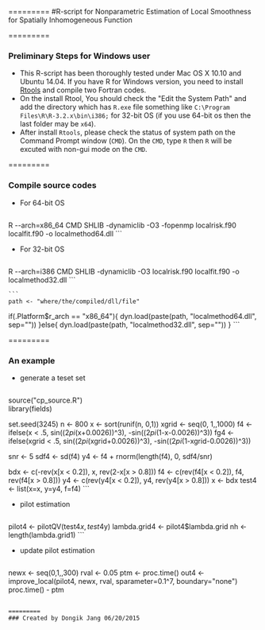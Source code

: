 =========
#R-script  for Nonparametric Estimation of Local Smoothness for Spatially Inhomogeneous Function


=========
### Preliminary Steps for Windows user
  * This R-script has been thoroughly tested under Mac OS X 10.10 and Ubuntu 14.04. If you have R for Windows version, you need to install [Rtools](http://cran.r-project.org/bin/windows/Rtools/) and compile two Fortran codes.
  * On the install Rtool, You should check the "Edit the System Path" and add the directory which has `R.exe` file something like `C:\Program Files\R\R-3.2.x\bin\i386;` for 32-bit OS (if you use 64-bit os then the last folder may be `x64`). 
  * After install `Rtools`, please check the status of system path on the Command Prompt window (`CMD`). On the `CMD`, type `R` then `R` will be excuted with non-gui mode on the `CMD`.
 
=========
### Compile source codes 
 * For 64-bit OS
 
	``` 
R --arch=x86_64 CMD SHLIB -dynamiclib -O3 -fopenmp localrisk.f90 localfit.f90  -o localmethod64.dll 
	```
 * For 32-bit OS	
	```
R --arch=i386 CMD SHLIB -dynamiclib -O3 localrisk.f90 localfit.f90 -o localmethod32.dll
	```


	```	
	path <- "where/the/compiled/dll/file"
  if(.Platform$r_arch == "x86_64"){
        dyn.load(paste(path, "localmethod64.dll", sep=""))
  }else{
        dyn.load(paste(path, "localmethod32.dll", sep=""))
  }
	```
	
=========
### An example

 * generate a teset set	
	```
source("cp_source.R")	
library(fields)

set.seed(3245)
n <- 800
x <- sort(runif(n, 0,1))
xgrid <- seq(0, 1,,1000)
f4 <- ifelse(x < .5, sin((2*pi*(x+0.0026))^3), -sin((2*pi*(1-x-0.0026))^3))
fg4 <- ifelse(xgrid < .5, sin((2*pi*(xgrid+0.0026))^3), -sin((2*pi*(1-xgrid-0.0026))^3))

snr <- 5
sdf4 <- sd(f4)
y4 <- f4 + rnorm(length(f4), 0, sdf4/snr)

bdx <- c(-rev(x[x < 0.2]), x, rev(2-x[x > 0.8]))
f4 <- c(rev(f4[x < 0.2]), f4, rev(f4[x > 0.8]))
y4 <- c(rev(y4[x < 0.2]), y4, rev(y4[x > 0.8]))
x <- bdx
test4 <- list(x=x, y=y4, f=f4)
	```
	
 *  pilot estimation
	```
pilot4 <- pilotQV(test4$x, test4$y)
lambda.grid4 <- pilot4$lambda.grid
nh <- length(lambda.grid1)
	```
	
 *  update pilot estimation
	```
newx <- seq(0,1,,300)
rval <- 0.05
ptm <- proc.time()
out4 <- improve_local(pilot4, newx, rval, sparameter=0.1^7, boundary="none")
proc.time() - ptm
  ```
	
=========
### Created by Dongik Jang 06/20/2015 